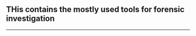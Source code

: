 
## THis contains the mostly used tools for forensic investigation
*****************************************************************
